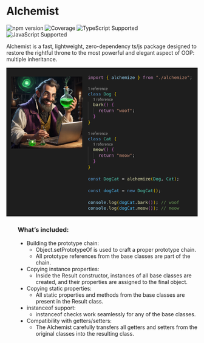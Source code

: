 # Alchemist

![npm version](https://img.shields.io/npm/v/alchemist)
![Coverage](https://img.shields.io/badge/Coverage-90.00%-brightgreen)
![TypeScript Supported](https://img.shields.io/badge/TypeScript-%3E%3D4.0-blue)
![JavaScript Supported](https://img.shields.io/badge/JavaScript-ES6+-yellow)

Alchemist is a fast, lightweight, zero-dependency ts/js package designed to restore the rightful throne to the most powerful and elegant aspect of OOP: multiple inheritance.

<img src="docs/res/alchemist-800.png" alt="Alchemist Image" width="800">
<div style="margin-left: 30px;">
  <h3>What’s included:</h3>
  <ul style="list-style-image: url('docs/res/green-check-mark-16.png');">
    <li>Building the prototype chain:
      <ul style="list-style-image: none;">
        <li>Object.setPrototypeOf is used to craft a proper prototype chain.</li>
        <li>All prototype references from the base classes are part of the chain.</li>
      </ul>
    </li>
    <li>Copying instance properties:
      <ul style="list-style-image: none;">
        <li>Inside the Result constructor, instances of all base classes are created, and their properties are assigned to the final object.</li>
      </ul>
    </li>
    <li>Copying static properties:
      <ul style="list-style-image: none;">
        <li>All static properties and methods from the base classes are present in the Result class.</li>
      </ul>
    </li>
    <li>instanceof support:
      <ul style="list-style-image: none;">
        <li>instanceof checks work seamlessly for any of the base classes.</li>
      </ul>
    </li>
    <li>Compatibility with getters/setters:
      <ul style="list-style-image: none;">
        <li>The Alchemist carefully transfers all getters and setters from the original classes into the resulting class.</li>
      </ul>
    </li>
  </ul>
</div>

